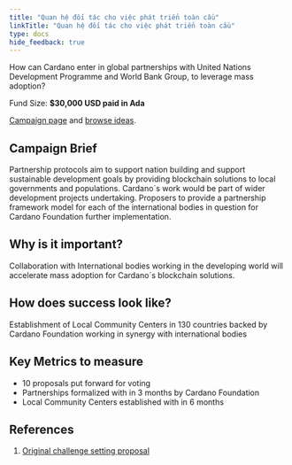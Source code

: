 ```yaml
---
title: "Quan hệ đối tác cho việc phát triển toàn cầu"
linkTitle: "Quan hệ đối tác cho việc phát triển toàn cầu"
type: docs
hide_feedback: true
---
```


How can Cardano enter in global partnerships with United Nations Development Programme and World Bank Group, to leverage mass adoption?

Fund Size: **$30,000 USD paid in Ada**

[Campaign page](https://cardano.ideascale.com/a/campaign-home/26114) and [browse ideas](https://cardano.ideascale.com/a/ideas/top/campaign-filter/byids/campaigns/26114/stage/unspecified).

## Campaign Brief

Partnership protocols aim to support nation building and support sustainable development goals by providing blockchain solutions to local governments and populations. Cardano´s work would be part of wider development projects undertaking. Proposers to provide a partnership framework model for each of the international bodies in question for Cardano Foundation further implementation.

## Why is it important?

Collaboration with International bodies working in the developing world will accelerate mass adoption for Cardano´s blockchain solutions.

## How does success look like?

Establishment of Local Community Centers in 130 countries backed by Cardano Foundation working in synergy with international bodies

## Key Metrics to measure

- 10 proposals put forward for voting
- Partnerships formalized with in 3 months by Cardano Foundation
- Local Community Centers established with in 6 months
## References

1. [Original challenge setting proposal](https://cardano.ideascale.com/a/dtd/Partnerships-for-Global-Adoption/340504-48088)